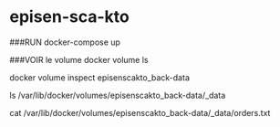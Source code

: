 # episen-sca-kto

###RUN
docker-compose up


###VOIR le volume
docker volume ls

docker volume inspect episenscakto_back-data

ls /var/lib/docker/volumes/episenscakto_back-data/_data

cat /var/lib/docker/volumes/episenscakto_back-data/_data/orders.txt

